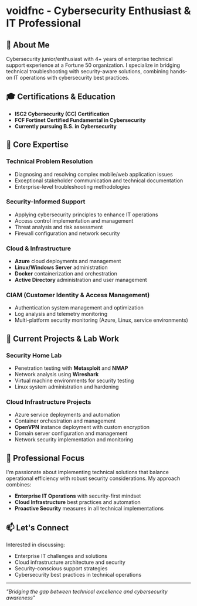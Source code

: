 # voidfnc - Cybersecurity Enthusiast & IT Professional

## 👋 About Me

Cybersecurity junior/enthusiast with 4+ years of enterprise technical support experience at a Fortune 50 organization. I specialize in bridging technical troubleshooting with security-aware solutions, combining hands-on IT operations with cybersecurity best practices.

## 🎓 Certifications & Education

- **ISC2 Cybersecurity (CC) Certification**
- **FCF Fortinet Certified Fundamental in Cybersecurity**
- **Currently pursuing B.S. in Cybersecurity**

## 💼 Core Expertise

### Technical Problem Resolution
- Diagnosing and resolving complex mobile/web application issues
- Exceptional stakeholder communication and technical documentation
- Enterprise-level troubleshooting methodologies

### Security-Informed Support
- Applying cybersecurity principles to enhance IT operations
- Access control implementation and management
- Threat analysis and risk assessment
- Firewall configuration and network security

### Cloud & Infrastructure
- **Azure** cloud deployments and management
- **Linux/Windows Server** administration
- **Docker** containerization and orchestration
- **Active Directory** administration and user management

### CIAM (Customer Identity & Access Management)
- Authentication system management and optimization
- Log analysis and telemetry monitoring
- Multi-platform security monitoring (Azure, Linux, service environments)

## 🔬 Current Projects & Lab Work

### Security Home Lab
- Penetration testing with **Metasploit** and **NMAP**
- Network analysis using **Wireshark**
- Virtual machine environments for security testing
- Linux system administration and hardening

### Cloud Infrastructure Projects
- Azure service deployments and automation
- Container orchestration and management
- **OpenVPN** instance deployment with custom encryption
- Domain server configuration and management
- Network security implementation and monitoring

## 🎯 Professional Focus

I'm passionate about implementing technical solutions that balance operational efficiency with robust security considerations. My approach combines:

- **Enterprise IT Operations** with security-first mindset
- **Cloud Infrastructure** best practices and automation
- **Proactive Security** measures in all technical implementations

## 📫 Let's Connect

Interested in discussing:
- Enterprise IT challenges and solutions
- Cloud infrastructure architecture and security
- Security-conscious support strategies
- Cybersecurity best practices in technical operations

---

*"Bridging the gap between technical excellence and cybersecurity awareness"*
